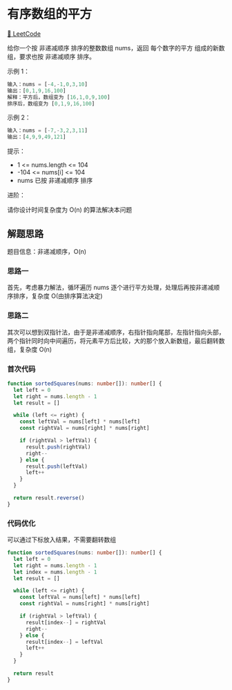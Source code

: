 # 有序数组的平方

[🔗 LeetCode](https://leetcode.cn/problems/squares-of-a-sorted-array/)

给你一个按 非递减顺序 排序的整数数组 nums，返回 每个数字的平方 组成的新数组，要求也按 非递减顺序 排序。

示例 1：

```js
输入：nums = [-4,-1,0,3,10]
输出：[0,1,9,16,100]
解释：平方后，数组变为 [16,1,0,9,100]
排序后，数组变为 [0,1,9,16,100]
```

示例 2：

```js
输入：nums = [-7,-3,2,3,11]
输出：[4,9,9,49,121]
```

提示：

- 1 <= nums.length <= 104
- -104 <= nums[i] <= 104
- nums 已按 非递减顺序 排序

进阶：

请你设计时间复杂度为 O(n) 的算法解决本问题

## 解题思路

题目信息：非递减顺序，O(n)

### 思路一

首先，考虑暴力解法，循环遍历 nums 逐个进行平方处理，处理后再按非递减顺序排序，复杂度 O(由排序算法决定)

### 思路二

其次可以想到双指针法，由于是非递减顺序，右指针指向尾部，左指针指向头部，两个指针同时向中间遍历，将元素平方后比较，大的那个放入新数组，最后翻转数组，复杂度 O(n)

### 首次代码

```ts
function sortedSquares(nums: number[]): number[] {
  let left = 0
  let right = nums.length - 1
  let result = []

  while (left <= right) {
    const leftVal = nums[left] * nums[left]
    const rightVal = nums[right] * nums[right]

    if (rightVal > leftVal) {
      result.push(rightVal)
      right--
    } else {
      result.push(leftVal)
      left++
    }
  }

  return result.reverse()
}
```

### 代码优化

可以通过下标放入结果，不需要翻转数组

```ts
function sortedSquares(nums: number[]): number[] {
  let left = 0
  let right = nums.length - 1
  let index = nums.length - 1
  let result = []

  while (left <= right) {
    const leftVal = nums[left] * nums[left]
    const rightVal = nums[right] * nums[right]

    if (rightVal > leftVal) {
      result[index--] = rightVal
      right--
    } else {
      result[index--] = leftVal
      left++
    }
  }

  return result
}
```
